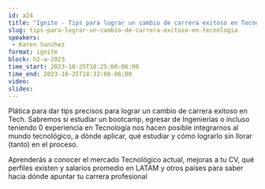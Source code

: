 ```yaml
---
id: a24
title: "Ignite - Tips para lograr un cambio de carrera exitoso en Tecnología."
slug: tips-para-lograr-un-cambio-de-carrera-exitoso-en-tecnologia
speakers:
 - Karen Sanchez
format: ignite
block: h2-a-2023
time_start: 2023-10-25T18:25:00-06:00
time_end: 2023-10-25T18:32:00-06:00
video:
slides:
---
```


Plática para dar tips precisos para lograr un cambio de carrera exitoso en Tech.
Sabremos si estudiar un bootcamp, egresar de Ingenierías o incluso teniendo 0 experiencia en Tecnología  nos hacen posible integrarnos al mundo tecnológico, a dónde aplicar, qué estudiar y cómo lograrlo sin llorar (tanto) en el proceso.

Aprenderás a conocer el mercado Tecnológico actual, mejoras a tu CV,  qué perfiles existen y salarios promedio en LATAM y otros países para saber hacia dónde apuntar tu carrera profesional
